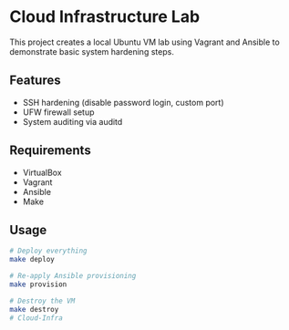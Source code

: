 # Cloud Infrastructure Lab

This project creates a local Ubuntu VM lab using Vagrant and Ansible to demonstrate basic system hardening steps.

## Features

- SSH hardening (disable password login, custom port)
- UFW firewall setup
- System auditing via auditd

## Requirements

- VirtualBox
- Vagrant
- Ansible
- Make

## Usage

```bash
# Deploy everything
make deploy

# Re-apply Ansible provisioning
make provision

# Destroy the VM
make destroy
#   C l o u d - I n f r a  
 